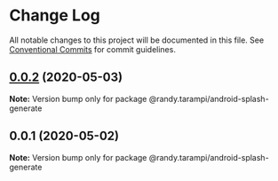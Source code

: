 # Change Log

All notable changes to this project will be documented in this file.
See [Conventional Commits](https://conventionalcommits.org) for commit guidelines.

## [0.0.2](https://github.com/randytarampi/android-splash-generate/compare/@randy.tarampi/android-splash-generate@0.0.1...@randy.tarampi/android-splash-generate@0.0.2) (2020-05-03)

**Note:** Version bump only for package @randy.tarampi/android-splash-generate





## 0.0.1 (2020-05-02)

**Note:** Version bump only for package @randy.tarampi/android-splash-generate

